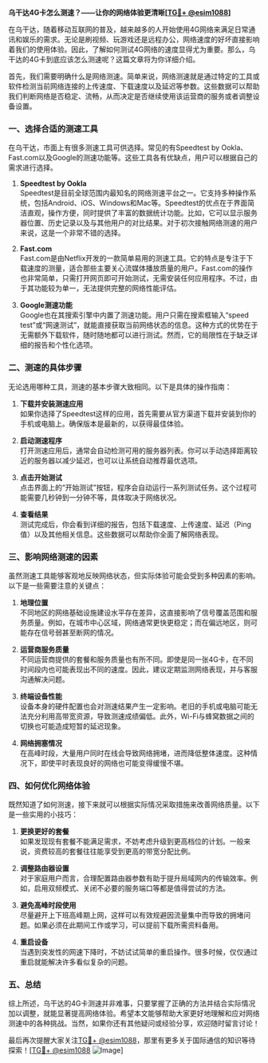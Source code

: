 **乌干达4G卡怎么测速？——让你的网络体验更清晰[[TG💪+ @esim1088](https://t.me/s/esim1088)]**

在乌干达，随着移动互联网的普及，越来越多的人开始使用4G网络来满足日常通讯和娱乐的需求。无论是刷视频、玩游戏还是远程办公，网络速度的好坏直接影响着我们的使用体验。因此，了解如何测试4G网络的速度显得尤为重要。那么，乌干达的4G卡到底应该怎么测速呢？这篇文章将为你详细介绍。

首先，我们需要明确什么是网络测速。简单来说，网络测速就是通过特定的工具或软件检测当前网络连接的上传速度、下载速度以及延迟等参数。这些数据可以帮助我们判断网络是否稳定、流畅，从而决定是否继续使用该运营商的服务或者调整设备设置。

### **一、选择合适的测速工具**

在乌干达，市面上有很多测速工具可供选择。常见的有Speedtest by Ookla、Fast.com以及Google的测速功能等。这些工具各有优缺点，用户可以根据自己的需求进行选择。

1. **Speedtest by Ookla**  
   Speedtest是目前全球范围内最知名的网络测速平台之一。它支持多种操作系统，包括Android、iOS、Windows和Mac等。Speedtest的优点在于界面简洁直观，操作方便，同时提供了丰富的数据统计功能。比如，它可以显示服务器位置、历史记录以及与其他用户的对比结果。对于初次接触网络测速的用户来说，这是一个非常不错的选择。

2. **Fast.com**  
   Fast.com是由Netflix开发的一款简单易用的测速工具。它的特点是专注于下载速度的测量，适合那些主要关心流媒体播放质量的用户。Fast.com的操作也非常简单，只需打开网页即可开始测试，无需安装任何应用程序。不过，由于其功能较为单一，无法提供完整的网络性能评估。

3. **Google测速功能**  
   Google也在其搜索引擎中内置了测速功能。用户只需在搜索框输入“speed test”或“网速测试”，就能直接获取当前网络状态的信息。这种方式的优势在于无需额外下载软件，随时随地都可以进行测试。然而，它的局限性在于缺乏详细的报告和个性化选项。

### **二、测速的具体步骤**

无论选用哪种工具，测速的基本步骤大致相同。以下是具体的操作指南：

1. **下载并安装测速应用**  
   如果你选择了Speedtest这样的应用，首先需要从官方渠道下载并安装到你的手机或电脑上。确保版本是最新的，以获得最佳体验。

2. **启动测速程序**  
   打开测速应用后，通常会自动检测可用的服务器列表。你可以手动选择距离较近的服务器以减少延迟，也可以让系统自动推荐最优选项。

3. **点击开始测试**  
   点击界面上的“开始测试”按钮，程序会自动运行一系列测试任务。这个过程可能需要几秒钟到一分钟不等，具体取决于网络状况。

4. **查看结果**  
   测试完成后，你会看到详细的报告，包括下载速度、上传速度、延迟（Ping值）以及其他相关信息。这些数据可以帮助你全面了解网络表现。

### **三、影响网络测速的因素**

虽然测速工具能够客观地反映网络状态，但实际体验可能会受到多种因素的影响。以下是一些需要注意的关键点：

1. **地理位置**  
   不同地区的网络基础设施建设水平存在差异，这直接影响了信号覆盖范围和服务质量。例如，在城市中心区域，网络通常更快更稳定；而在偏远地区，则可能存在信号弱甚至断网的情况。

2. **运营商服务质量**  
   不同运营商提供的套餐和服务质量也有所不同。即使是同一张4G卡，在不同时间段内也可能表现出不同的速度。因此，建议定期监测网络表现，并与客服沟通解决问题。

3. **终端设备性能**  
   设备本身的硬件配置也会对测速结果产生一定影响。老旧的手机或电脑可能无法充分利用高带宽资源，导致测速成绩偏低。此外，Wi-Fi与蜂窝数据之间的切换也可能造成短暂的延迟现象。

4. **网络拥塞情况**  
   在高峰时段，大量用户同时在线会导致网络拥堵，进而降低整体速度。这种情况下，即使平时表现良好的网络也可能变得缓慢不堪。

### **四、如何优化网络体验**

既然知道了如何测速，接下来就可以根据实际情况采取措施来改善网络质量。以下是一些实用的小技巧：

1. **更换更好的套餐**  
   如果发现现有套餐不能满足需求，不妨考虑升级到更高档位的计划。一般来说，资费较高的套餐往往能享受到更高的带宽分配比例。

2. **调整路由器设置**  
   对于家庭用户而言，合理配置路由器参数有助于提升局域网内的传输效率。例如，启用双频模式、关闭不必要的服务端口等都是值得尝试的方法。

3. **避免高峰时段使用**  
   尽量避开上下班高峰期上网，这样可以有效规避因流量集中而导致的拥堵问题。如果必须在此期间工作或学习，可以提前下载所需资料备用。

4. **重启设备**  
   当遇到突发性的网速下降时，不妨试试简单的重启操作。很多时候，仅仅通过重启就能解决许多看似复杂的问题。

### **五、总结**

综上所述，乌干达的4G卡测速并非难事，只要掌握了正确的方法并结合实际情况加以调整，就能显著提高网络体验。希望本文能够帮助大家更好地理解和应对网络测速中的各种挑战。当然，如果你还有其他疑问或经验分享，欢迎随时留言讨论！

最后再次提醒大家关注[TG💪+ @esim1088](https://t.me/s/esim1088)，那里有更多关于国际通信的知识等待探索！[[TG💪+ @esim1088](https://t.me/s/esim1088) ![Image](https://i.postimg.cc/4NQfJmqS/Snipaste-2025-05-13-00-14-12.png)]